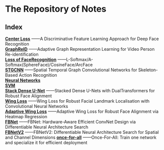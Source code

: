 # The Repository of Notes
## Index 
  
**[Center Loss](https://github.com/terrencewayne/Paper-notes/blob/master/A%20Discriminative%20Feature%20Learning%20Approach%20for%20Deep%20Face%20Recognition.md)**
——A Discriminative Feature Learning Approach for Deep Face Recognition  
**[GraphReID](https://github.com/terrencewayne/Paper-notes/blob/master/Adaptive%20Graph%20Representation%20Learning%20for%20Video%20Person%20Re-identification.md)**
——Adaptive Graph Representation Learning for Video Person Re-identification  
**[Loss of FaceRecognition](https://github.com/terrencewayne/Paper-notes/blob/master/Series%20of%20Softmax%20and%20Loss%20in%20Face%20Recognition.md)**
——L-Softmax/A-Softmax(SphereFace)/CosineFace/ArcFace  
**[STGCNN](https://github.com/terrencewayne/Paper-notes/blob/master/Spatial%20Temporal%20Graph%20Convolutional%20Networks%20for%20Skeleton-Based%20Action%20Recognition.md)**
——Spatial Temporal Graph Convolutional Networks for Skeleton-Based Action Recognition  
**[Neural Networks](https://github.com/terrencewayne/Paper-notes/blob/master/ML-Neural-Networks.md)**  
**[SVM](https://github.com/terrencewayne/Paper-notes/blob/master/ML-SVM.md)**  
**[Stack Dense U-Net](https://github.com/terrencewayne/Paper-notes/blob/master/Stacked%20Dense%20U-Nets%20with%20Dual%20Transformers%20for%20Robust%20Face%20Alignment.md)**
——Stacked Dense U-Nets with DualTransformers for Robust Face Alignment  
**[Wing Loss](https://github.com/terrencewayne/Paper-notes/blob/master/Wing%20Loss%20for%20Robust%20Facial%20Landmark%20Localisation%20with%20Convolutional%20Neural%20Networks.md)**
——Wing Loss for Robust Facial Landmark Localisation with Convolutional Neural Networks  
**[Adaptive Wing Loss](https://github.com/terrencewayne/Paper-notes/blob/master/Adaptive%20Wing%20Loss%20for%20Robust%20Face%20Alignment%20via%20Heatmap%20Regression.md)**
——Adaptive Wing Loss for Robust Face Alignment via Heatmap Regression  
**[FBNet](https://github.com/terrencewayne/Paper-notes/blob/master/FBNet:%20Hardware-Aware%20Efficient%20ConvNet%20Design%20via%20Differentiable%20Neural%20Architecture%20Search.md)**
——FBNet: Hardware-Aware Efficient ConvNet Design via Differentiable Neural Architecture Search  
**[FBNetV2](https://github.com/terrencewayne/Paper-notes/blob/master/FBNetV2:%20Differentiable%20Neural%20Architecture%20Search%20for%20Spatial%20and%20Channel%20Dimensions.md)**
——FBNetV2: Differentiable Neural Architecture Search for Spatial and Channel Dimensions
**[once-for-all](https://github.com/terrencewayne/Paper-notes/blob/master/OFA.md)**
——Once-For-All: Train one network and specialize it for efficient deployment
